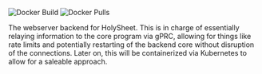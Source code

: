 ![Docker Build](https://github.com/HolySheetOrg/HolySheetWebserver/workflows/Docker%20Build/badge.svg) ![Docker Pulls](https://img.shields.io/docker/pulls/rubbaboy/testback)

The webserver backend for HolySheet. This is in charge of essentially relaying information to the core program via gPRC, allowing for things like rate limits and potentially restarting of the backend core without disruption of the connections. Later on, this will be containerized via Kubernetes to allow for a saleable approach.